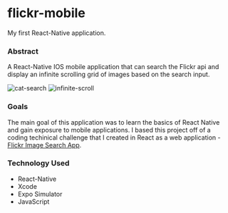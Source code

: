 # flickr-mobile
My first React-Native application.

### Abstract
A React-Native IOS mobile application that can search the Flickr api and display an infinite scrolling grid of images based on the search input.

![cat-search](https://user-images.githubusercontent.com/87044013/170363934-eabcbd79-494e-418a-9e3e-c4394eecd8f6.gif)
![infinite-scroll](https://user-images.githubusercontent.com/87044013/170363960-75e46f37-8307-49bd-aa49-27b65b3b8b44.gif)

### Goals 
The main goal of this application was to learn the basics of React Native and gain exposure to mobile applications. I based this project off of a coding techinical challenge that I created in React as a web application - [Flickr Image Search App](https://edwardkrupicka.github.io/flickr-search/).

### Technology Used
- React-Native
- Xcode
- Expo Simulator
- JavaScript

